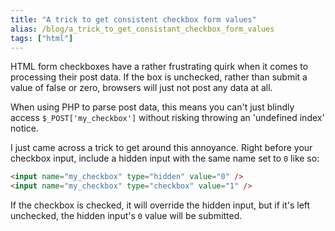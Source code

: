 ```yaml
---
title: "A trick to get consistent checkbox form values"
alias: /blog/a_trick_to_get_consistant_checkbox_form_values
tags: ["html"]
---
```


HTML form checkboxes have a rather frustrating quirk when it comes to
processing their post data. If the box is unchecked, rather than submit a value
of false or zero, browsers will just not post any data at all.

When using PHP to parse post data, this means you can't just blindly access
`$_POST['my_checkbox']` without risking throwing an 'undefined index' notice.

I just came across a trick to get around this annoyance. Right before your
checkbox input, include a hidden input with the same name set to `0` like so:

```html
<input name="my_checkbox" type="hidden" value="0" />
<input name="my_checkbox" type="checkbox" value="1" />
```

If the checkbox is checked, it will override the hidden input, but if it's left
unchecked, the hidden input's `0` value will be submitted.
